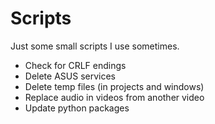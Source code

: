 # Scripts
Just some small scripts I use sometimes.
- Check for CRLF endings
- Delete ASUS services
- Delete temp files (in projects and windows)
- Replace audio in videos from another video
- Update python packages
